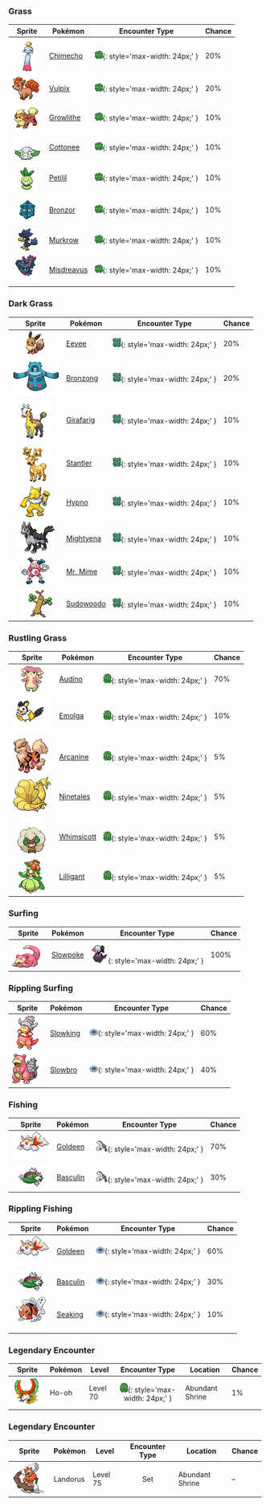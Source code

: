 

### Grass

| Sprite | Pokémon | Encounter Type | Chance |
| :---: | --- | :---: | --- |
| ![chimecho](../../assets/sprites/chimecho/front.gif) | [Chimecho](../../pokemon/chimecho.md/) | ![Grass](../../assets/encounter_types/grass.png){: style='max-width: 24px;' } | 20% |
| ![vulpix](../../assets/sprites/vulpix/front.gif) | [Vulpix](../../pokemon/vulpix.md/) | ![Grass](../../assets/encounter_types/grass.png){: style='max-width: 24px;' } | 20% |
| ![growlithe](../../assets/sprites/growlithe/front.gif) | [Growlithe](../../pokemon/growlithe.md/) | ![Grass](../../assets/encounter_types/grass.png){: style='max-width: 24px;' } | 10% |
| ![cottonee](../../assets/sprites/cottonee/front.gif) | [Cottonee](../../pokemon/cottonee.md/) | ![Grass](../../assets/encounter_types/grass.png){: style='max-width: 24px;' } | 10% |
| ![petilil](../../assets/sprites/petilil/front.gif) | [Petilil](../../pokemon/petilil.md/) | ![Grass](../../assets/encounter_types/grass.png){: style='max-width: 24px;' } | 10% |
| ![bronzor](../../assets/sprites/bronzor/front.gif) | [Bronzor](../../pokemon/bronzor.md/) | ![Grass](../../assets/encounter_types/grass.png){: style='max-width: 24px;' } | 10% |
| ![murkrow](../../assets/sprites/murkrow/front.gif) | [Murkrow](../../pokemon/murkrow.md/) | ![Grass](../../assets/encounter_types/grass.png){: style='max-width: 24px;' } | 10% |
| ![misdreavus](../../assets/sprites/misdreavus/front.gif) | [Misdreavus](../../pokemon/misdreavus.md/) | ![Grass](../../assets/encounter_types/grass.png){: style='max-width: 24px;' } | 10%

### Dark Grass

| Sprite | Pokémon | Encounter Type | Chance |
| :---: | --- | :---: | --- |
| ![eevee](../../assets/sprites/eevee/front.gif) | [Eevee](../../pokemon/eevee.md/) | ![Dark Grass](../../assets/encounter_types/dark_grass.png){: style='max-width: 24px;' } | 20% |
| ![bronzong](../../assets/sprites/bronzong/front.gif) | [Bronzong](../../pokemon/bronzong.md/) | ![Dark Grass](../../assets/encounter_types/dark_grass.png){: style='max-width: 24px;' } | 20% |
| ![girafarig](../../assets/sprites/girafarig/front.gif) | [Girafarig](../../pokemon/girafarig.md/) | ![Dark Grass](../../assets/encounter_types/dark_grass.png){: style='max-width: 24px;' } | 10% |
| ![stantler](../../assets/sprites/stantler/front.gif) | [Stantler](../../pokemon/stantler.md/) | ![Dark Grass](../../assets/encounter_types/dark_grass.png){: style='max-width: 24px;' } | 10% |
| ![hypno](../../assets/sprites/hypno/front.gif) | [Hypno](../../pokemon/hypno.md/) | ![Dark Grass](../../assets/encounter_types/dark_grass.png){: style='max-width: 24px;' } | 10% |
| ![mightyena](../../assets/sprites/mightyena/front.gif) | [Mightyena](../../pokemon/mightyena.md/) | ![Dark Grass](../../assets/encounter_types/dark_grass.png){: style='max-width: 24px;' } | 10% |
| ![mr-mime](../../assets/sprites/mr-mime/front.gif) | [Mr. Mime](../../pokemon/mr-mime.md/) | ![Dark Grass](../../assets/encounter_types/dark_grass.png){: style='max-width: 24px;' } | 10% |
| ![sudowoodo](../../assets/sprites/sudowoodo/front.gif) | [Sudowoodo](../../pokemon/sudowoodo.md/) | ![Dark Grass](../../assets/encounter_types/dark_grass.png){: style='max-width: 24px;' } | 10%

### Rustling Grass

| Sprite | Pokémon | Encounter Type | Chance |
| :---: | --- | :---: | --- |
| ![audino](../../assets/sprites/audino/front.gif) | [Audino](../../pokemon/audino.md/) | ![Rustling Grass](../../assets/encounter_types/rustling_grass.png){: style='max-width: 24px;' } | 70% |
| ![emolga](../../assets/sprites/emolga/front.gif) | [Emolga](../../pokemon/emolga.md/) | ![Rustling Grass](../../assets/encounter_types/rustling_grass.png){: style='max-width: 24px;' } | 10% |
| ![arcanine](../../assets/sprites/arcanine/front.gif) | [Arcanine](../../pokemon/arcanine.md/) | ![Rustling Grass](../../assets/encounter_types/rustling_grass.png){: style='max-width: 24px;' } | 5% |
| ![ninetales](../../assets/sprites/ninetales/front.gif) | [Ninetales](../../pokemon/ninetales.md/) | ![Rustling Grass](../../assets/encounter_types/rustling_grass.png){: style='max-width: 24px;' } | 5% |
| ![whimsicott](../../assets/sprites/whimsicott/front.gif) | [Whimsicott](../../pokemon/whimsicott.md/) | ![Rustling Grass](../../assets/encounter_types/rustling_grass.png){: style='max-width: 24px;' } | 5% |
| ![lilligant](../../assets/sprites/lilligant/front.gif) | [Lilligant](../../pokemon/lilligant.md/) | ![Rustling Grass](../../assets/encounter_types/rustling_grass.png){: style='max-width: 24px;' } | 5%

### Surfing

| Sprite | Pokémon | Encounter Type | Chance |
| :---: | --- | :---: | --- |
| ![slowpoke](../../assets/sprites/slowpoke/front.gif) | [Slowpoke](../../pokemon/slowpoke.md/) | ![Surfing](../../assets/encounter_types/surfing.png){: style='max-width: 24px;' } | 100%

### Rippling Surfing

| Sprite | Pokémon | Encounter Type | Chance |
| :---: | --- | :---: | --- |
| ![slowking](../../assets/sprites/slowking/front.gif) | [Slowking](../../pokemon/slowking.md/) | ![Rippling Surfing](../../assets/encounter_types/rippling_surfing.png){: style='max-width: 24px;' } | 60% |
| ![slowbro](../../assets/sprites/slowbro/front.gif) | [Slowbro](../../pokemon/slowbro.md/) | ![Rippling Surfing](../../assets/encounter_types/rippling_surfing.png){: style='max-width: 24px;' } | 40%

### Fishing

| Sprite | Pokémon | Encounter Type | Chance |
| :---: | --- | :---: | --- |
| ![goldeen](../../assets/sprites/goldeen/front.gif) | [Goldeen](../../pokemon/goldeen.md/) | ![Fishing](../../assets/encounter_types/fishing.png){: style='max-width: 24px;' } | 70% |
| ![basculin-red-striped](../../assets/sprites/basculin-red-striped/front.gif) | [Basculin](../../pokemon/basculin-red-striped.md/) | ![Fishing](../../assets/encounter_types/fishing.png){: style='max-width: 24px;' } | 30%

### Rippling Fishing

| Sprite | Pokémon | Encounter Type | Chance |
| :---: | --- | :---: | --- |
| ![goldeen](../../assets/sprites/goldeen/front.gif) | [Goldeen](../../pokemon/goldeen.md/) | ![Rippling Fishing](../../assets/encounter_types/rippling_fishing.png){: style='max-width: 24px;' } | 60% |
| ![basculin-red-striped](../../assets/sprites/basculin-red-striped/front.gif) | [Basculin](../../pokemon/basculin-red-striped.md/) | ![Rippling Fishing](../../assets/encounter_types/rippling_fishing.png){: style='max-width: 24px;' } | 30% |
| ![seaking](../../assets/sprites/seaking/front.gif) | [Seaking](../../pokemon/seaking.md/) | ![Rippling Fishing](../../assets/encounter_types/rippling_fishing.png){: style='max-width: 24px;' } | 10% |

### Legendary Encounter

| Sprite | Pokémon | Level | Encounter Type | Location | Chance |
| :---: | --- | --- | :---: | --- | --- |
| ![ho-oh](../../assets/sprites/ho-oh/front.gif) | Ho-oh | Level 70 | ![rustling_grass](../../assets/encounter_types/rustling_grass.png){: style='max-width: 24px;' } | Abundant Shrine | 1% |

### Legendary Encounter

| Sprite | Pokémon | Level | Encounter Type | Location | Chance |
| :---: | --- | --- | :---: | --- | --- |
| ![landorus-incarnate](../../assets/sprites/landorus-incarnate/front.gif) | Landorus | Level 75 | Set | Abundant Shrine | – |
